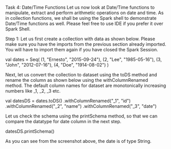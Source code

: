 Task 4: Date/Time Functions
Let us now look at Date/Time functions to manipulate, extract and perform arithmetic operations on date and time. As in collection functions, we shall be using the Spark shell to demonstrate Date/Time functions as well. Please feel free to use IDE if you prefer it over Spark Shell.

Step 1: Let us first create a collection with data as shown below. Please make sure you have the imports from the previous section already imported. You will have to import them again if you have closed the Spark Session.



val dates = Seq(
  (1, "Ernesto", "2015-09-24"),
  (2, "Lee", "1985-05-16"),
  (3, "John", "2012-07-16"),
  (4, "Doe", "1914-08-02")
)

Next, let us convert the collection to dataset using the toDS method and rename the column as shown below using the withColumnRenamed method. The default column names for dataset are monotonically increasing numbers like _1, _2, _3 etc.

val datesDS = dates.toDS()
    .withColumnRenamed("_1", "id")
    .withColumnRenamed("_2", "name")
    .withColumnRenamed("_3", "date")



Let us check the schema using the printSchema method, so that we can compare the datatype for date column in the next step.

datesDS.printSchema()

 

As you can see from the screenshot above, the date is of type String.
